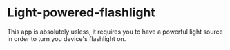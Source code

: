 # Light-powered-flashlight
This app is absolutely usless, it requires you to have a powerful light source in order to turn you device's flashlight on.
